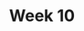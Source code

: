 ---
    title: Week 10
    weekNumber: 10
    days:
      - date: 2021-11-23
        events:
          "**16**{: .label .label-gray } Naive Bayes":
      - date: 2021-11-25
        events:
          "N/A (Thanksgiving)":
---